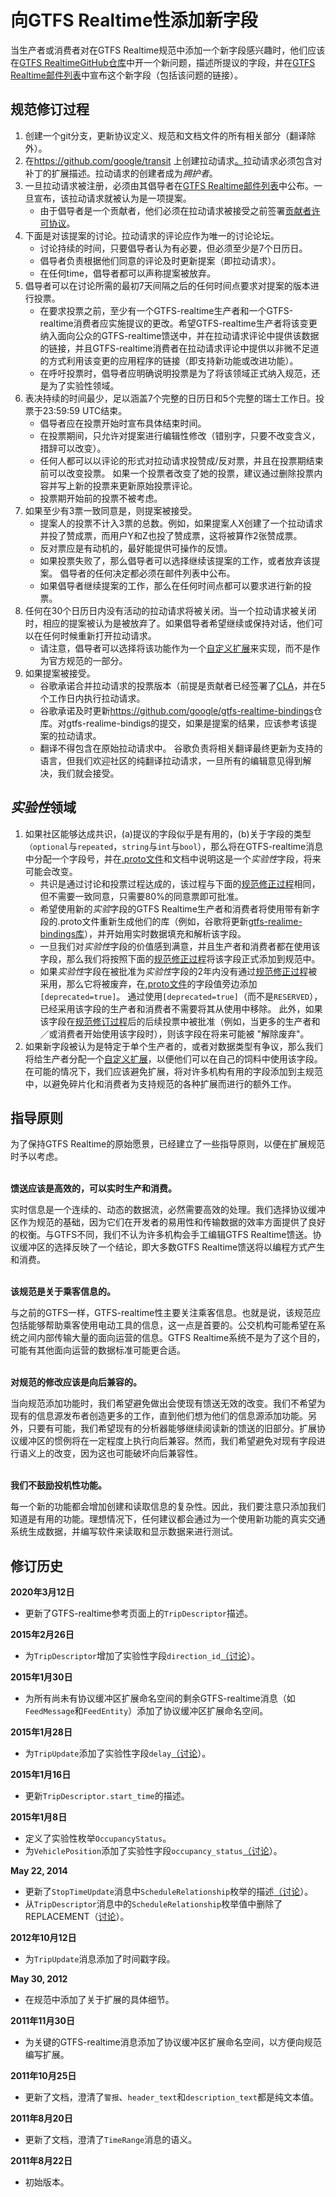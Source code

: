 # 向GTFS Realtime性添加新字段

当生产者或消费者对在GTFS Realtime规范中添加一个新字段感兴趣时，他们应该在[GTFS RealtimeGitHub仓库](https://github.com/google/transit)中开一个新问题，描述所提议的字段，并在[GTFS Realtime邮件列表](https://groups.google.com/forum/#!forum/gtfs-realtime)中宣布这个新字段（包括该问题的链接）。

## 规范修订过程

1. 创建一个git分支，更新协议定义、规范和文档文件的所有相关部分（翻译除外）。
2. 在<https://github.com/google/transit> 上创建拉动请求[。](https://github.com/google/transit)拉动请求必须包含对补丁的扩展描述。拉动请求的创建者成为*拥护者*。
3. 一旦拉动请求被注册，必须由其倡导者在[GTFS Realtime邮件列表](https://groups.google.com/forum/#!forum/gtfs-realtime)中公布。一旦宣布，该拉动请求就被认为是一项提案。
     - 由于倡导者是一个贡献者，他们必须在拉动请求被接受之前签署[贡献者许可协议](https://github.com/google/transit/blob/master/CONTRIBUTING.md)。
4. 下面是对该提案的讨论。拉动请求的评论应作为唯一的讨论论坛。
     - 讨论持续的时间，只要倡导者认为有必要，但必须至少是7个日历日。
     - 倡导者负责根据他们同意的评论及时更新提案（即拉动请求）。
     - 在任何time，倡导者都可以声称提案被放弃。
5. 倡导者可以在讨论所需的最初7天间隔之后的任何时间点要求对提案的版本进行投票。
     - 在要求投票之前，至少有一个GTFS-realtime生产者和一个GTFS-realtime消费者应实施提议的更改。希望GTFS-realtime生产者将该变更纳入面向公众的GTFS-realtime馈送中，并在拉动请求评论中提供该数据的链接，并且GTFS-realtime消费者在拉动请求评论中提供以非微不足道的方式利用该变更的应用程序的链接（即支持新功能或改进功能）。
     - 在呼吁投票时，倡导者应明确说明投票是为了将该领域正式纳入规范，还是为了实验性领域。
6. 表决持续的时间最少，足以涵盖7个完整的日历日和5个完整的瑞士工作日。投票于23:59:59 UTC结束。
     - 倡导者应在投票开始时宣布具体结束时间。
     - 在投票期间，只允许对提案进行编辑性修改（错别字，只要不改变含义，措辞可以改变）。
     - 任何人都可以以评论的形式对拉动请求投赞成/反对票，并且在投票期结束前可以改变投票。
   如果一个投票者改变了她的投票，建议通过删除投票内容并写上新的投票来更新原始投票评论。
     - 投票期开始前的投票不被考虑。
7. 如果至少有3票一致同意是，则提案被接受。
     - 提案人的投票不计入3票的总数。例如，如果提案人X创建了一个拉动请求并投了赞成票，而用户Y和Z也投了赞成票，这将被算作2张赞成票。
     - 反对票应是有动机的，最好能提供可操作的反馈。
     - 如果投票失败了，那么倡导者可以选择继续该提案的工作，或者放弃该提案。
   倡导者的任何决定都必须在邮件列表中公布。 
     - 如果倡导者继续提案的工作，那么在任何时间点都可以要求进行新的投票。
8. 任何在30个日历日内没有活动的拉动请求将被关闭。当一个拉动请求被关闭时，相应的提案被认为是被放弃了。如果倡导者希望继续或保持对话，他们可以在任何时候重新打开拉动请求。
     - 请注意，倡导者可以选择将该功能作为一个[自定义扩展](#extensions)来实现，而不是作为官方规范的一部分。
9. 如果提案被接受。
     - 谷歌承诺合并拉动请求的投票版本（前提是贡献者已经签署了[CLA](https://github.com/google/transit/blob/master/CONTRIBUTING.md)，并在5个工作日内执行拉动请求。
     - 谷歌承诺及时更新<https://github.com/google/gtfs-realtime-bindings>仓库。对gtfs-realime-bindigs的提交，如果是提案的结果，应该参考该提案的拉动请求。
     - 翻译不得包含在原始拉动请求中。
   谷歌负责将相关翻译最终更新为支持的语言，但我们欢迎社区的纯翻译拉动请求，一旦所有的编辑意见得到解决，我们就会接受。

## *实验性*领域

1. 如果社区能够达成共识，(a)提议的字段似乎是有用的，(b)关于字段的类型`（optional`与`repeated`，`string`与`int`与`bool`），那么将在GTFS-realtime消息中分配一个字段号，并在[.proto文件](../proto)和文档中说明这是一个*实验性*字段，将来可能会改变。
     - 共识是通过讨论和投票过程达成的，该过程与下面的[规范修正过程](#specification-amendment-process)相同，但不需要一致同意，只需要80%的同意票即可批准。
     - 希望使用新的*实验*字段的GTFS Realtime生产者和消费者将使用带有新字段的.proto文件重新生成他们的库（例如，谷歌将更新[gtfs-realime-bindings库](https://github.com/google/gtfs-realtime-bindings)），并开始用实时数据填充和解析该字段。
     - 一旦我们对*实验性*字段的价值感到满意，并且生产者和消费者都在使用该字段，那么我们将按照下面的[规范修正过程](#specification-amendment-process)将该字段正式添加到规范中。
     - 如果*实验性*字段在被批准为*实验性*字段的2年内没有通过[规范修正过程](#specification-amendment-process)被采用，那么它将被废弃，在[.proto文件](../proto)的字段值旁边添加`[deprecated=true]`。 通过使用`[deprecated=true]`（而不是`RESERVED`），已经采用该字段的生产者和消费者不需要将其从使用中移除。 此外，如果该字段在[规范修订过程](#specification-amendment-process)后的后续投票中被批准（例如，当更多的生产者和／或消费者开始使用该字段时），则该字段在将来可能被 "解除废弃"。
2. 如果新字段被认为是特定于单个生产者的，或者对数据类型有争议，那么我们将给生产者分配一个[自定义扩展](../extensions)，以便他们可以在自己的饲料中使用该字段。 在可能的情况下，我们应该避免扩展，将对许多机构有用的字段添加到主规范中，以避免碎片化和消费者为支持规范的各种扩展而进行的额外工作。

## 指导原则

为了保持GTFS Realtime的原始愿景，已经建立了一些指导原则，以便在扩展规范时予以考虑。

<br/>**馈送应该是高效的，可以实时生产和消费。**

实时信息是一个连续的、动态的数据流，必然需要高效的处理。我们选择协议缓冲区作为规范的基础，因为它们在开发者的易用性和传输数据的效率方面提供了良好的权衡。与GTFS不同，我们不认为许多机构会手工编辑GTFS Realtime馈送。协议缓冲区的选择反映了一个结论，即大多数GTFS Realtime馈送将以编程方式产生和消费。

<br/>**该规范是关于乘客信息的。**

与之前的GTFS一样，GTFS-realtime性主要关注乘客信息。也就是说，该规范应包括能够帮助乘客使用电动工具的信息，这一点是首要的。公交机构可能希望在系统之间内部传输大量的面向运营的信息。GTFS Realtime系统不是为了这个目的，可能有其他面向运营的数据标准可能更合适。

<br/>**对规范的修改应该是向后兼容的。**

当向规范添加功能时，我们希望避免做出会使现有馈送无效的改变。我们不希望为现有的信息源发布者创造更多的工作，直到他们想为他们的信息源添加功能。另外，只要有可能，我们希望现有的分析器能够继续阅读新的馈送的旧部分。扩展协议缓冲区的惯例将在一定程度上执行向后兼容。然而，我们希望避免对现有字段进行语义上的改变，因为这也可能破坏向后兼容性。

<br/>**我们不鼓励投机性功能。**

每一个新的功能都会增加创建和读取信息的复杂性。因此，我们要注意只添加我们知道是有用的功能。理想情况下，任何建议都会通过为一个使用新功能的真实交通系统生成数据，并编写软件来读取和显示数据来进行测试。

## 修订历史

**2020年3月12日**

- 更新了GTFS-realtime参考页面上的`TripDescriptor`描述。

**2015年2月26日**

- 为`TripDescriptor`增加了实验性字段`direction_id`[（讨论](https://groups.google.com/d/msg/gtfs-realtime/b8N2GGd2TBs/0fJ1IOMTjJ0J)）。

**2015年1月30日**

- 为所有尚未有协议缓冲区扩展命名空间的剩余GTFS-realtime消息（如`FeedMessage`和`FeedEntity`）添加了协议缓冲区扩展命名空间。

**2015年1月28日**

- 为`TripUpdate`添加了实验性字段`delay`[（讨论](https://groups.google.com/forum/#!topic/gtfs-realtime/NsTIRQdMNN8)）。

**2015年1月16日**

- 更新`TripDescriptor.start_time`的描述。

**2015年1月8日**

- 定义了实验性枚举`OccupancyStatus`。
- 为`VehiclePosition`添加了实验性字段`occupancy_status`[（讨论](https://groups.google.com/forum/#!topic/gtfs-realtime/\_HtNTGp5LxM)）。

**May 22, 2014**

- 更新了`StopTimeUpdate`消息中`ScheduleRelationship`枚举的描述[（讨论](https://groups.google.com/forum/#!topic/gtfs-realtime/77c3WZrGBnI)）。
- 从`TripDescriptor`消息中的`ScheduleRelationship`枚举值中删除了REPLACEMENT（[讨论](https://groups.google.com/forum/#!topic/gtfs-realtime/77c3WZrGBnI)）。

**2012年10月12日**

- 为`TripUpdate`消息添加了时间戳字段。

**May 30, 2012**

- 在规范中添加了关于扩展的具体细节。

**2011年11月30日**

- 为关键的GTFS-realtime消息添加了协议缓冲区扩展命名空间，以方便向规范编写扩展。

**2011年10月25日**

- 更新了文档，澄清了`警报`、`header_text`和`description_text`都是纯文本值。

**2011年8月20日**

- 更新了文档，澄清了`TimeRange`消息的语义。

**2011年8月22日**

- 初始版本。
